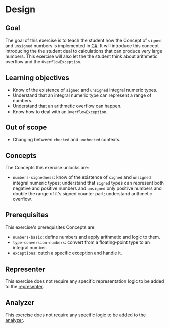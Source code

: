# Design

## Goal

The goal of this exercise is to teach the student how the Concept of `signed` and `unsigned` numbers is implemented in [C#][docs.microsoft.com-integral]. It will introduce this concept introducing the the student deal to calculations that can produce very large numbers. This exercise will also let the the student think about arithmetic overflow and the `OverflowException`.

## Learning objectives

- Know of the existence of `signed` and `unsigned` integral numeric types.
- Understand that an integral numeric type can represent a range of numbers.
- Understand that an arithmetic overflow can happen.
- Know how to deal with an `OverflowException`.

## Out of scope

- Changing between `checked` and `unchecked` contexts.

## Concepts

The Concepts this exercise unlocks are:

- `numbers-signedness`: know of the existence of `signed` and `unsigned` integral numeric types; understand that `signed` types can represent both negative and positive numbers and `unsigned` only positive numbers and double the range of it's signed counter part; understand arithmetic overflow.

## Prerequisites

This exercise's prerequisites Concepts are:

- `numbers-basic`: define numbers and apply arithmetic and logic to them.
- `type-conversion-numbers`: convert from a floating-point type to an integral number.
- `exceptions`: catch a specific exception and handle it.

## Representer

This exercise does not require any specific representation logic to be added to the [representer][representer].

## Analyzer

This exercise does not require any specific logic to be added to the [analyzer][analyzer].

[analyzer]: https://github.com/exercism/csharp-analyzer
[representer]: https://github.com/exercism/csharp-representer
[docs.microsoft.com-integral]: https://docs.microsoft.com/en-us/dotnet/csharp/language-reference/builtin-types/integral-numeric-types
